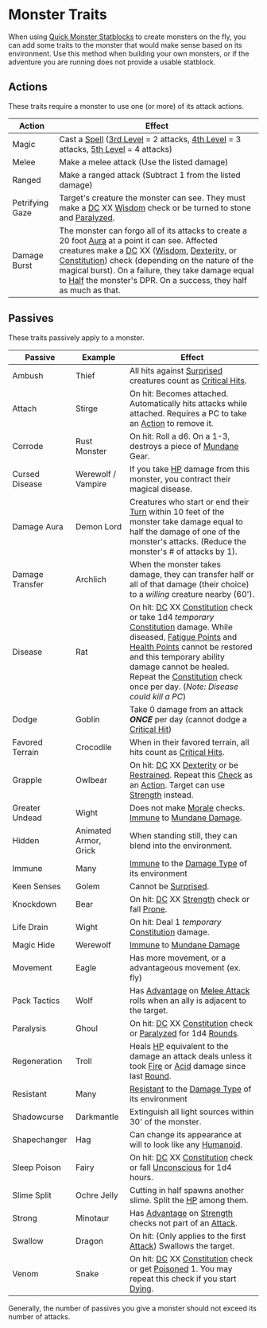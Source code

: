 # Monster Traits

When using [Quick Monster Statblocks](Quick%20Monster%20Statblocks.md) to create monsters on the fly, you can add some traits to the monster that would make sense based on its environment. Use this method when building your own monsters, or if the adventure you are running does not provide a usable statblock.

## Actions

These traits require a monster to use one (or more) of its attack actions.

| Action          | Effect                                                                                                                                                                                                                                                                                                                                                                                                                                                                                                                                                                                                                                                                           |
| --------------- | -------------------------------------------------------------------------------------------------------------------------------------------------------------------------------------------------------------------------------------------------------------------------------------------------------------------------------------------------------------------------------------------------------------------------------------------------------------------------------------------------------------------------------------------------------------------------------------------------------------------------------------------------------------------------------- |
| Magic           | Cast a [Spell](../../Magic/Spellcasting/Spells.md) ([3rd Level](../../Magic/Spells/Spells%20by%20Level/Level%203/3rd%20Level%20Spells.md) = 2 attacks, [4th Level](../../Magic/Spells/Spells%20by%20Level/Level%204/4th%20Level%20Spells.md) = 3 attacks, [5th Level](../../Magic/Spells/Spells%20by%20Level/Level%205/5th%20Level%20Spells.md) = 4 attacks)                                                                                                                                                                                                                                                                                                                     |
| Melee           | Make a melee attack (Use the listed damage)                                                                                                                                                                                                                                                                                                                                                                                                                                                                                                                                                                                                                                      |
| Ranged          | Make a ranged attack (Subtract 1 from the listed damage)                                                                                                                                                                                                                                                                                                                                                                                                                                                                                                                                                                                                                         |
| Petrifying Gaze | Target's creature the monster can see. They must make a [DC](../../Game%20Procedures/Core%20Procedures/DC.md) XX [Wisdom](../../Player%20Characters/Abilities/Wisdom.md) check or be turned to stone and [Paralyzed](../../Game%20Procedures/Conditions/Paralyzed.md).                                                                                                                                                                                                                                                                                                                                                                                                 |
| Damage Burst    | The monster can forgo all of its attacks to create a 20 foot [Aura](../../Magic/Spells/Areas%20of%20Effect/Aura.md) at a point it can see. Affected creatures make a [DC](../../Game%20Procedures/Core%20Procedures/DC.md) XX ([Wisdom](../../Player%20Characters/Abilities/Wisdom.md), [Dexterity](../../Player%20Characters/Abilities/Dexterity.md), or [Constitution](../../Player%20Characters/Abilities/Constitution.md)) check (depending on the nature of the magical burst). On a failure, they take damage equal to [Half](../../Game%20Procedures/Core%20Procedures/Half.md) the monster's DPR. On a success, they half as much as that. |

## Passives

These traits passively apply to a monster.

| Passive         | Example               | Effect                                                                                                                                                                                                                                                                                                                                                                                                                                                                                                                                                                                                                                                 |
| --------------- | --------------------- | ------------------------------------------------------------------------------------------------------------------------------------------------------------------------------------------------------------------------------------------------------------------------------------------------------------------------------------------------------------------------------------------------------------------------------------------------------------------------------------------------------------------------------------------------------------------------------------------------------------------------------------------------------ |
| Ambush          | Thief                 | All hits against [Surprised](../../Game%20Procedures/Conditions/Surprised.md) creatures count as [Critical Hits](../../Game%20Procedures/Die%20Rolling%20Mechanics/Critical%20Hit.md).                                                                                                                                                                                                                                                                                                                                                                                                                                                                 |
| Attach          | Stirge                | On hit: Becomes attached. Automatically hits attacks while attached. Requires a PC to take an [Action](../../Game%20Procedures/Core%20Procedures/Action.md) to remove it.                                                                                                                                                                                                                                                                                                                                                                                                                                                                              |
| Corrode         | Rust Monster          | On hit: Roll a d6. On a 1-3, destroys a piece of [Mundane](../../Items%20and%20Gear/Material%20Properties/Mundane%20Property.md) Gear.                                                                                                                                                                                                                                                                                                                                                                                                                                                                                                                 |
| Cursed Disease  | Werewolf / Vampire    | If you take [HP](../../Player%20Characters/Derived%20Statistics/Health%20Points.md) damage from this monster, you contract their magical disease.                                                                                                                                                                                                                                                                                                                                                                                                                                                                                                      |
| Damage Aura     | Demon Lord            | Creatures who start or end their [Turn](../../Game%20Procedures/Core%20Procedures/Turn.md) within 10 feet of the monster take damage equal to half the damage of one of the monster's attacks. (Reduce the monster's # of attacks by 1).                                                                                                                                                                                                                                                                                                                                                                                                               |
| Damage Transfer | Archlich              | When the monster takes damage, they can transfer half or all of that damage (their choice) to a *willing* creature nearby (60').                                                                                                                                                                                                                                                                                                                                                                                                                                                                                                                       |
| Disease         | Rat                   | On hit: [DC](../../Game%20Procedures/Core%20Procedures/DC.md) XX [Constitution](../../Player%20Characters/Abilities/Constitution.md) check or take 1d4 *temporary* [Constitution](../../Player%20Characters/Abilities/Constitution.md) damage. While diseased, [Fatigue Points](../../Player%20Characters/Derived%20Statistics/Fatigue%20Points.md) and [Health Points](../../Player%20Characters/Derived%20Statistics/Health%20Points.md) cannot be restored and this temporary ability damage cannot be healed. Repeat the [Constitution](../../Player%20Characters/Abilities/Constitution.md) check once per day. (*Note: Disease could kill a PC*) |
| Dodge           | Goblin                | Take 0 damage from an attack ***ONCE*** per day (cannot dodge a [Critical Hit](../../Game%20Procedures/Die%20Rolling%20Mechanics/Critical%20Hit.md))                                                                                                                                                                                                                                                                                                                                                                                                                                                                                                   |
| Favored Terrain | Crocodile             | When in their favored terrain, all hits count as [Critical Hits](../../Game%20Procedures/Die%20Rolling%20Mechanics/Critical%20Hit.md).                                                                                                                                                                                                                                                                                                                                                                                                                                                                                                                 |
| Grapple         | Owlbear               | On hit: [DC](../../Game%20Procedures/Core%20Procedures/DC.md) XX [Dexterity](../../Player%20Characters/Abilities/Dexterity.md) or be [Restrained](../../Game%20Procedures/Conditions/Restrained.md). Repeat this [Check](../../Game%20Procedures/Core%20Procedures/Check.md) as an [Action](../../Game%20Procedures/Core%20Procedures/Action.md). Target can use [Strength](../../Player%20Characters/Abilities/Strength.md) instead.                                                                                                                                                                                                                  |
| Greater Undead  | Wight                 | Does not make [Morale](../../Game%20Procedures/Social%20Systems/Morale%20System.md#Morale) checks. [Immune](../../Game%20Procedures/Conditions/Immune.md) to [Mundane Damage](../../Game%20Procedures/Combat/Damage%20Types/Mundane%20Damage.md).                                                                                                                                                                                                                                                                                                                                                                                                      |
| Hidden          | Animated Armor, Grick | When standing still, they can blend into the environment.                                                                                                                                                                                                                                                                                                                                                                                                                                                                                                                                                                                              |
| Immune          | Many                  | [Immune](../../Game%20Procedures/Conditions/Immune.md) to the [Damage Type](../../Game%20Procedures/Combat/Damage%20Types/!Damage%20Types.md) of its environment                                                                                                                                                                                                                                                                                                                                                                                                                                                                                       |
| Keen Senses     | Golem                 | Cannot be [Surprised](../../Game%20Procedures/Conditions/Surprised.md).                                                                                                                                                                                                                                                                                                                                                                                                                                                                                                                                                                                |
| Knockdown       | Bear                  | On hit: [DC](../../Game%20Procedures/Core%20Procedures/DC.md) XX [Strength](../../Player%20Characters/Abilities/Strength.md) check or fall [Prone](../../Game%20Procedures/Conditions/Prone.md).                                                                                                                                                                                                                                                                                                                                                                                                                                                       |
| Life Drain      | Wight                 | On hit: Deal 1 *temporary* [Constitution](../../Player%20Characters/Abilities/Constitution.md) damage.                                                                                                                                                                                                                                                                                                                                                                                                                                                                                                                                                 |
| Magic Hide      | Werewolf              | [Immune](../../Game%20Procedures/Conditions/Immune.md) to [Mundane Damage](../../Game%20Procedures/Combat/Damage%20Types/Mundane%20Damage.md)                                                                                                                                                                                                                                                                                                                                                                                                                                                                                                          |
| Movement        | Eagle                 | Has more movement, or a advantageous movement (ex. fly)                                                                                                                                                                                                                                                                                                                                                                                                                                                                                                                                                                                                |
| Pack Tactics    | Wolf                  | Has [Advantage](../../Game%20Procedures/Die%20Rolling%20Mechanics/Advantage.md) on [Melee Attack](../../Game%20Procedures/Combat/Melee%20Attack.md) rolls when an ally is adjacent to the target.                                                                                                                                                                                                                                                                                                                                                                                                                                                      |
| Paralysis       | Ghoul                 | On hit: [DC](../../Game%20Procedures/Core%20Procedures/DC.md) XX [Constitution](../../Player%20Characters/Abilities/Constitution.md) check or [Paralyzed](../../Game%20Procedures/Conditions/Paralyzed.md) for 1d4 [Rounds](../../Game%20Procedures/Core%20Procedures/Round.md).                                                                                                                                                                                                                                                                                                                                                                       |
| Regeneration    | Troll                 | Heals [HP](../../Player%20Characters/Derived%20Statistics/Health%20Points.md) equivalent to the damage an attack deals unless it took [Fire](../../Magic/Spells/Spell%20Domains/Fire.md) or [Acid](../../Game%20Procedures/Combat/Damage%20Types/Acid.md) damage since last [Round](../../Game%20Procedures/Core%20Procedures/Round.md).                                                                                                                                                                                                                                                                                                               |
| Resistant       | Many                  | [Resistant](../../Game%20Procedures/Conditions/Resistant.md) to the [Damage Type](../../Game%20Procedures/Combat/Damage%20Types/!Damage%20Types.md) of its environment                                                                                                                                                                                                                                                                                                                                                                                                                                                                                 |
| Shadowcurse     | Darkmantle            | Extinguish all light sources within 30' of the monster.                                                                                                                                                                                                                                                                                                                                                                                                                                                                                                                                                                                                |
| Shapechanger    | Hag                   | Can change its appearance at will to look like any [Humanoid](Creature%20Types/Humanoid.md).                                                                                                                                                                                                                                                                                                                                                                                                                                                                                                                                                           |
| Sleep Poison    | Fairy                 | On hit: [DC](../../Game%20Procedures/Core%20Procedures/DC.md) XX [Constitution](../../Player%20Characters/Abilities/Constitution.md) check or fall [Unconscious](../../Game%20Procedures/Conditions/Unconscious.md) for 1d4 hours.                                                                                                                                                                                                                                                                                                                                                                                                                     |
| Slime Split     | Ochre Jelly           | Cutting in half spawns another slime. Split the [HP](../../Player%20Characters/Derived%20Statistics/Health%20Points.md) among them.                                                                                                                                                                                                                                                                                                                                                                                                                                                                                                                    |
| Strong          | Minotaur              | Has [Advantage](../../Game%20Procedures/Die%20Rolling%20Mechanics/Advantage.md) on [Strength](../../Player%20Characters/Abilities/Strength.md) checks not part of an [Attack](../../Game%20Procedures/Combat/Attack.md).                                                                                                                                                                                                                                                                                                                                                                                                                               |
| Swallow         | Dragon                | On hit: (Only applies to the first [Attack](../../Game%20Procedures/Combat/Attack.md)) Swallows the target.                                                                                                                                                                                                                                                                                                                                                                                                                                                                                                                                            |
| Venom           | Snake                 | On hit: [DC](../../Game%20Procedures/Core%20Procedures/DC.md) XX [Constitution](../../Player%20Characters/Abilities/Constitution.md) check or get [Poisoned](../../Game%20Procedures/Conditions/Poisoned.md) 1. You may repeat this check if you start [Dying](../../Game%20Procedures/Conditions/Dying.md).                                                                                                                                                                                                                                                                                                                                           |

Generally, the number of passives you give a monster should not exceed its number of attacks.
